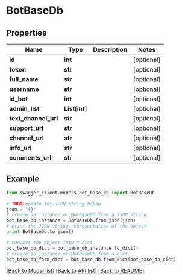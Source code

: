# BotBaseDb


## Properties
Name | Type | Description | Notes
------------ | ------------- | ------------- | -------------
**id** | **int** |  | [optional] 
**token** | **str** |  | [optional] 
**full_name** | **str** |  | [optional] 
**username** | **str** |  | [optional] 
**id_bot** | **int** |  | [optional] 
**admin_list** | **List[int]** |  | [optional] 
**text_channel_url** | **str** |  | [optional] 
**support_url** | **str** |  | [optional] 
**channel_url** | **str** |  | [optional] 
**info_url** | **str** |  | [optional] 
**comments_url** | **str** |  | [optional] 

## Example

```python
from swagger_client.models.bot_base_db import BotBaseDb

# TODO update the JSON string below
json = "{}"
# create an instance of BotBaseDb from a JSON string
bot_base_db_instance = BotBaseDb.from_json(json)
# print the JSON string representation of the object
print BotBaseDb.to_json()

# convert the object into a dict
bot_base_db_dict = bot_base_db_instance.to_dict()
# create an instance of BotBaseDb from a dict
bot_base_db_form_dict = bot_base_db.from_dict(bot_base_db_dict)
```
[[Back to Model list]](../README.md#documentation-for-models) [[Back to API list]](../README.md#documentation-for-api-endpoints) [[Back to README]](../README.md)


